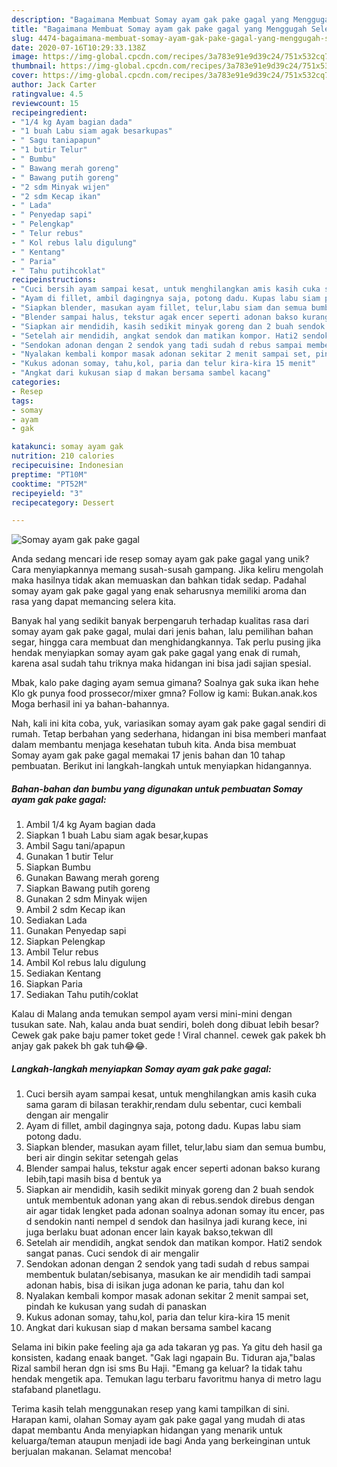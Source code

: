 ```yaml
---
description: "Bagaimana Membuat Somay ayam gak pake gagal yang Menggugah Selera"
title: "Bagaimana Membuat Somay ayam gak pake gagal yang Menggugah Selera"
slug: 4474-bagaimana-membuat-somay-ayam-gak-pake-gagal-yang-menggugah-selera
date: 2020-07-16T10:29:33.138Z
image: https://img-global.cpcdn.com/recipes/3a783e91e9d39c24/751x532cq70/somay-ayam-gak-pake-gagal-foto-resep-utama.jpg
thumbnail: https://img-global.cpcdn.com/recipes/3a783e91e9d39c24/751x532cq70/somay-ayam-gak-pake-gagal-foto-resep-utama.jpg
cover: https://img-global.cpcdn.com/recipes/3a783e91e9d39c24/751x532cq70/somay-ayam-gak-pake-gagal-foto-resep-utama.jpg
author: Jack Carter
ratingvalue: 4.5
reviewcount: 15
recipeingredient:
- "1/4 kg Ayam bagian dada"
- "1 buah Labu siam agak besarkupas"
- " Sagu taniapapun"
- "1 butir Telur"
- " Bumbu"
- " Bawang merah goreng"
- " Bawang putih goreng"
- "2 sdm Minyak wijen"
- "2 sdm Kecap ikan"
- " Lada"
- " Penyedap sapi"
- " Pelengkap"
- " Telur rebus"
- " Kol rebus lalu digulung"
- " Kentang"
- " Paria"
- " Tahu putihcoklat"
recipeinstructions:
- "Cuci bersih ayam sampai kesat, untuk menghilangkan amis kasih cuka sama garam di bilasan terakhir,rendam dulu sebentar, cuci kembali dengan air mengalir"
- "Ayam di fillet, ambil dagingnya saja, potong dadu. Kupas labu siam potong dadu."
- "Siapkan blender, masukan ayam fillet, telur,labu siam dan semua bumbu, beri air dingin sekitar setengah gelas"
- "Blender sampai halus, tekstur agak encer seperti adonan bakso kurang lebih,tapi masih bisa d bentuk ya"
- "Siapkan air mendidih, kasih sedikit minyak goreng dan 2 buah sendok untuk membentuk adonan yang akan di rebus.sendok direbus dengan air agar tidak lengket pada adonan soalnya adonan somay itu encer, pas d sendokin nanti nempel d sendok dan hasilnya jadi kurang kece, ini juga berlaku buat adonan encer lain kayak bakso,tekwan dll"
- "Setelah air mendidih, angkat sendok dan matikan kompor. Hati2 sendok sangat panas. Cuci sendok di air mengalir"
- "Sendokan adonan dengan 2 sendok yang tadi sudah d rebus sampai membentuk bulatan/sebisanya, masukan ke air mendidih tadi sampai adonan habis, bisa di isikan juga adonan ke paria, tahu dan kol"
- "Nyalakan kembali kompor masak adonan sekitar 2 menit sampai set, pindah ke kukusan yang sudah di panaskan"
- "Kukus adonan somay, tahu,kol, paria dan telur kira-kira 15 menit"
- "Angkat dari kukusan siap d makan bersama sambel kacang"
categories:
- Resep
tags:
- somay
- ayam
- gak

katakunci: somay ayam gak 
nutrition: 210 calories
recipecuisine: Indonesian
preptime: "PT10M"
cooktime: "PT52M"
recipeyield: "3"
recipecategory: Dessert

---
```



![Somay ayam gak pake gagal](https://img-global.cpcdn.com/recipes/3a783e91e9d39c24/751x532cq70/somay-ayam-gak-pake-gagal-foto-resep-utama.jpg)

Anda sedang mencari ide resep somay ayam gak pake gagal yang unik? Cara menyiapkannya memang susah-susah gampang. Jika keliru mengolah maka hasilnya tidak akan memuaskan dan bahkan tidak sedap. Padahal somay ayam gak pake gagal yang enak seharusnya memiliki aroma dan rasa yang dapat memancing selera kita.

Banyak hal yang sedikit banyak berpengaruh terhadap kualitas rasa dari somay ayam gak pake gagal, mulai dari jenis bahan, lalu pemilihan bahan segar, hingga cara membuat dan menghidangkannya. Tak perlu pusing jika hendak menyiapkan somay ayam gak pake gagal yang enak di rumah, karena asal sudah tahu triknya maka hidangan ini bisa jadi sajian spesial.

Mbak, kalo pake daging ayam semua gimana? Soalnya gak suka ikan hehe Klo gk punya food prossecor/mixer gmna? Follow ig kami: Bukan.anak.kos Moga berhasil ini ya bahan-bahannya.


Nah, kali ini kita coba, yuk, variasikan somay ayam gak pake gagal sendiri di rumah. Tetap berbahan yang sederhana, hidangan ini bisa memberi manfaat dalam membantu menjaga kesehatan tubuh kita. Anda bisa membuat Somay ayam gak pake gagal memakai 17 jenis bahan dan 10 tahap pembuatan. Berikut ini langkah-langkah untuk menyiapkan hidangannya.

<!--inarticleads1-->

##### Bahan-bahan dan bumbu yang digunakan untuk pembuatan Somay ayam gak pake gagal:

1. Ambil 1/4 kg Ayam bagian dada
1. Siapkan 1 buah Labu siam agak besar,kupas
1. Ambil  Sagu tani/apapun
1. Gunakan 1 butir Telur
1. Siapkan  Bumbu
1. Gunakan  Bawang merah goreng
1. Siapkan  Bawang putih goreng
1. Gunakan 2 sdm Minyak wijen
1. Ambil 2 sdm Kecap ikan
1. Sediakan  Lada
1. Gunakan  Penyedap sapi
1. Siapkan  Pelengkap
1. Ambil  Telur rebus
1. Ambil  Kol rebus lalu digulung
1. Sediakan  Kentang
1. Siapkan  Paria
1. Sediakan  Tahu putih/coklat


Kalau di Malang anda temukan sempol ayam versi mini-mini dengan tusukan sate. Nah, kalau anda buat sendiri, boleh dong dibuat lebih besar? Cewek gak pake baju pamer toket gede ! Viral channel. cewek gak pakek bh anjay gak pakek bh gak tuh😂😂. 

<!--inarticleads2-->

##### Langkah-langkah menyiapkan Somay ayam gak pake gagal:

1. Cuci bersih ayam sampai kesat, untuk menghilangkan amis kasih cuka sama garam di bilasan terakhir,rendam dulu sebentar, cuci kembali dengan air mengalir
1. Ayam di fillet, ambil dagingnya saja, potong dadu. Kupas labu siam potong dadu.
1. Siapkan blender, masukan ayam fillet, telur,labu siam dan semua bumbu, beri air dingin sekitar setengah gelas
1. Blender sampai halus, tekstur agak encer seperti adonan bakso kurang lebih,tapi masih bisa d bentuk ya
1. Siapkan air mendidih, kasih sedikit minyak goreng dan 2 buah sendok untuk membentuk adonan yang akan di rebus.sendok direbus dengan air agar tidak lengket pada adonan soalnya adonan somay itu encer, pas d sendokin nanti nempel d sendok dan hasilnya jadi kurang kece, ini juga berlaku buat adonan encer lain kayak bakso,tekwan dll
1. Setelah air mendidih, angkat sendok dan matikan kompor. Hati2 sendok sangat panas. Cuci sendok di air mengalir
1. Sendokan adonan dengan 2 sendok yang tadi sudah d rebus sampai membentuk bulatan/sebisanya, masukan ke air mendidih tadi sampai adonan habis, bisa di isikan juga adonan ke paria, tahu dan kol
1. Nyalakan kembali kompor masak adonan sekitar 2 menit sampai set, pindah ke kukusan yang sudah di panaskan
1. Kukus adonan somay, tahu,kol, paria dan telur kira-kira 15 menit
1. Angkat dari kukusan siap d makan bersama sambel kacang


Selama ini bikin pake feeling aja ga ada takaran yg pas. Ya gitu deh hasil ga konsisten, kadang enaak banget. &#34;Gak lagi ngapain Bu. Tiduran aja,&#34;balas Rizal sambil heran dgn isi sms Bu Haji. &#34;Emang ga keluar? Ia tidak tahu hendak mengetik apa. Temukan lagu terbaru favoritmu hanya di metro lagu stafaband planetlagu. 

Terima kasih telah menggunakan resep yang kami tampilkan di sini. Harapan kami, olahan Somay ayam gak pake gagal yang mudah di atas dapat membantu Anda menyiapkan hidangan yang menarik untuk keluarga/teman ataupun menjadi ide bagi Anda yang berkeinginan untuk berjualan makanan. Selamat mencoba!
